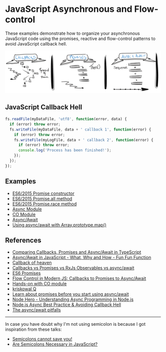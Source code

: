 # JavaScript Asynchronous and Flow-control

These examples demonstrate how to organize your asynchronous JavaScript code using the promises, reactive and flow-control patterns to avoid JavaScript callback hell.

![JavaScript Asynchronous](js-async.png)

## JavaScript Callback Hell

```js
fs.readFile(myDataFile, 'utf8', function(error, data) {
  if (error) throw error;
  fs.writeFile(myDataFile, data + ' callback 1', function(error) {
    if (error) throw error;
    fs.writeFile(myLogFile, data + ' callback 2', function(error) {
      if (error) throw error;
      console.log('Process has been finished!');
    });
  });
});
```

## Examples

- [ES6/2015 Promise constructor](es6-promise)
- [ES6/2015 Promise.all method](es6-promise-all)
- [ES6/2015 Promise.race method](es6-promise-race)
- [Async Module](async-module)
- [CO Module](co-module)
- [Async/Await](async-await)
- [Using async/await with Array.prototype.map()](async-map/index.js)

## References

- [Comparing Callbacks, Promises and Async/Await in TypeScript](https://johnpapa.net/async-comparisons/)
- [Async/Await in JavaScript - What, Why and How - Fun Fun Function](https://www.youtube.com/watch?v=568g8hxJJp4)
- [Callback of heaven](https://www.youtube.com/watch?v=Ir9-EBbc9fg)
- [Callbacks vs Promises vs RxJs Observables vs async/await](https://www.youtube.com/watch?v=jgWnccjXR4I)
- [ES6 Promises](http://www.datchley.name/es6-promises/)
- [Flow Control in Modern JS: Callbacks to Promises to Async/Await](https://www.sitepoint.com/flow-control-callbacks-promises-async-await/)
- [Hands-on with CO module](https://www.youtube.com/watch?v=IXsxtIZuY90)
- [kriskowal Q](https://github.com/kriskowal/q)
- [Learn about promises before you start using async/await](https://medium.com/@bluepnume/learn-about-promises-before-you-start-using-async-await-eb148164a9c8)
- [Node Hero - Understanding Async Programming in Node.js](https://blog.risingstack.com/node-hero-async-programming-in-node-js/)
- [Node.js Async Best Practice & Avoiding Callback Hell](https://blog.risingstack.com/node-js-async-best-practices-avoiding-callback-hell-node-js-at-scale/)
- [The async/await pitfalls](https://medium.com/@oieduardorabelo/javascript-armadilhas-do-asyn-await-em-loops-1cdad44db7f0)

---

In case you have doubt why I'm not using semicolon is because I got inspiration from these talks:

- [Semicolons cannot save you!](https://www.youtube.com/watch?v=Qlr-FGbhKaI)
- [Are Semicolons Necessary in JavaScript?](https://www.youtube.com/watch?v=gsfbh17Ax9I)
